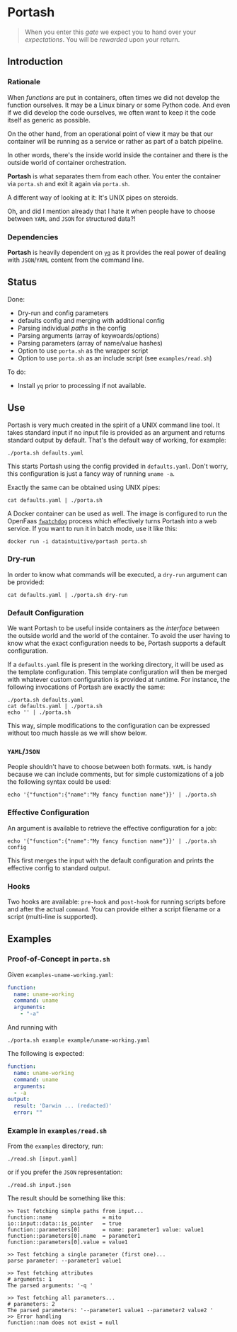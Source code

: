 # Portash

> When you enter this _gate_ we expect you to hand over your _expectations_. 
You will be _rewarded_ upon your return.

## Introduction

### Rationale

When _functions_ are put in containers, often times we did not develop the 
function ourselves. It may be a Linux binary or some Python code. And even if 
we did develop the code ourselves, we often want to keep it the code itself as 
generic as possible.

On the other hand, from an operational point of view it may be that our 
container will be running as a service or rather as part of a batch pipeline.

In other words, there's the inside world inside the container and there is the 
outside world of container orchestration.

__Portash__ is what separates them from each other. You enter the container via 
`porta.sh` and exit it again via `porta.sh`.

A different way of looking at it: It's UNIX pipes on steroids.

Oh, and did I mention already that I hate it when people have to choose between
`YAML` and `JSON` for structured data?!

### Dependencies

__Portash__ is heavily dependent on 
[`yq`](https://github.com/jlordiales/jyparser)
as it provides the real power of dealing with `JSON`/`YAML` content from the
command line.

## Status

Done:

- Dry-run and config parameters
- defaults config and merging with additional config
- Parsing individual _paths_ in the config
- Parsing arguments (array of keywoards/options)
- Parsing parameters (array of name/value hashes)
- Option to use `porta.sh` as the wrapper script
- Option to use `porta.sh` as an include script (see `examples/read.sh`)

To do:

- Install `yq` prior to processing if not available.

## Use

Portash is very much created in the spirit of a UNIX command line tool. It 
takes standard input if no input file is provided as an argument and returns 
standard output by default. That's the default way of working, for example:

```
./porta.sh defaults.yaml
```

This starts Portash using the config provided in `defaults.yaml`. Don't worry, 
this configuration is just a fancy way of running `uname -a`.

Exactly the same can be obtained using UNIX pipes:

```
cat defaults.yaml | ./porta.sh
```

A Docker container can be used as well. The image is configured to run the 
OpenFaas [`fwatchdog`](https://github.com/openfaas/faas/tree/master/watchdog) 
process which effectively turns Portash into a web service. If you want to run 
it in batch mode, use it like this:

```
docker run -i dataintuitive/portash porta.sh
```

### Dry-run

In order to know what commands will be executed, a `dry-run` argument can be 
provided:

```
cat defaults.yaml | ./porta.sh dry-run
```

### Default Configuration

We want Portash to be useful inside containers as the _interface_ between the 
outside world and the world of the container. To avoid the user having to know 
what the exact configuration needs to be, Portash supports a default
configuration.

If a `defaults.yaml` file is present in the working directory, it will be used 
as the template configuration. This template configuration will then be merged 
with whatever custom configuration is provided at runtime. For instance, the 
following invocations of Portash are exactly the same:

```
./porta.sh defaults.yaml
cat defaults.yaml | ./porta.sh
echo '' | ./porta.sh
```

This way, simple modifications to the configuration can be expressed without 
too much hassle as we will show below.

### `YAML`/`JSON`

People shouldn't have to choose between both formats. `YAML` is handy because 
we can include comments, but for simple customizations of a job the following 
syntax could be used:

```
echo '{"function":{"name":"My fancy function name"}}' | ./porta.sh
```

### Effective Configuration

An argument is available to retrieve the effective configuration for a job:

```
echo '{"function":{"name":"My fancy function name"}}' | ./porta.sh config
```

This first merges the input with the default configuration and prints the 
effective config to standard output.

### Hooks

Two hooks are available: `pre-hook` and `post-hook` for running scripts before 
and after the actual `command`. You can provide either a script filename or a 
script (multi-line is supported).

## Examples

### Proof-of-Concept in `porta.sh`

Given `examples-uname-working.yaml`:

```yaml
function:
  name: uname-working
  command: uname
  arguments:
    - "-a"
```

And running with

    ./porta.sh example example/uname-working.yaml

The following is expected:

```yaml
function:
  name: uname-working
  command: uname
  arguments:
  - -a
output:
  result: 'Darwin ... (redacted)'
  error: ""
```

### Example in `examples/read.sh`

From the `examples` directory, run:

    ./read.sh [input.yaml]

or if you prefer the `JSON` representation:

    ./read.sh input.json

The result should be something like this:

```
>> Test fetching simple paths from input...
function::name                = mito
io::input::data::is_pointer   = true
function::parameters[0]       = name: parameter1 value: value1
function::parameters[0].name  = parameter1
function::parameters[0].value = value1

>> Test fetching a single parameter (first one)...
parse parameter: --parameter1 value1

>> Test fetching attributes
# arguments: 1
The parsed arguments: '-q '

>> Test fetching all parameters...
# parameters: 2
The parsed parameters: '--parameter1 value1 --parameter2 value2 '
>> Error handling
function::nam does not exist = null
```

